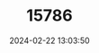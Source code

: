 ---
title: "15786"
category: "Oxymycterus hucucha"
draft: false
date: 2024-02-22 13:03:50
languages:
  English: ["Quechuan Hocicudo"]
---